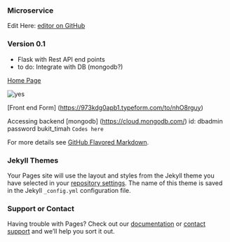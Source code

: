 ### Microservice

Edit Here: [editor on GitHub](https://github.com/mengweetan/microservice/edit/gh-pages/index.md) 






### Version 0.1

- Flask with Rest API end points
- to do: Integrate with DB (mongodb?)




[Home Page](http://54.169.144.186/) 


![yes](https://media.giphy.com/media/NEvPzZ8bd1V4Y/giphy.gif)

[Front end Form] (https://973kdg0apb1.typeform.com/to/nhO8rguy)

Accessing backend
[mongodb] (https://cloud.mongodb.com/)
id: dbadmin
password bukit_timah
`Codes here`

For more details see [GitHub Flavored Markdown](https://guides.github.com/features/mastering-markdown/).

### Jekyll Themes

Your Pages site will use the layout and styles from the Jekyll theme you have selected in your [repository settings](https://github.com/mengweetan/microservice/settings). The name of this theme is saved in the Jekyll `_config.yml` configuration file.

### Support or Contact

Having trouble with Pages? Check out our [documentation](https://docs.github.com/categories/github-pages-basics/) or [contact support](https://support.github.com/contact) and we’ll help you sort it out.
